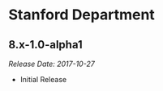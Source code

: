 # Stanford Department

8.x-1.0-alpha1
--------------------------------------------------------------------------------  
_Release Date: 2017-10-27_

- Initial Release
